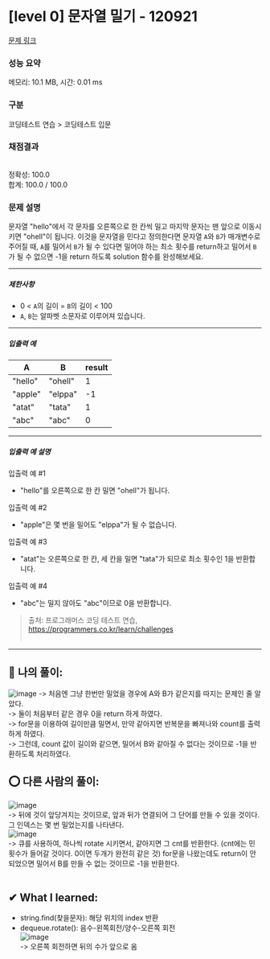 # [level 0] 문자열 밀기 - 120921 

[문제 링크](https://school.programmers.co.kr/learn/courses/30/lessons/120921) 

### 성능 요약

메모리: 10.1 MB, 시간: 0.01 ms

### 구분

코딩테스트 연습 > 코딩테스트 입문

### 채점결과

<br/>정확성: 100.0<br/>합계: 100.0 / 100.0

### 문제 설명

<p>문자열 "hello"에서 각 문자를 오른쪽으로 한 칸씩 밀고 마지막 문자는 맨 앞으로 이동시키면 "ohell"이 됩니다. 이것을 문자열을 민다고 정의한다면 문자열 <code>A</code>와 <code>B</code>가 매개변수로 주어질 때, <code>A</code>를 밀어서 <code>B</code>가 될 수 있다면 밀어야 하는 최소 횟수를 return하고 밀어서 <code>B</code>가 될 수 없으면 -1을 return 하도록 solution 함수를 완성해보세요.</p>

<hr>

<h5>제한사항</h5>

<ul>
<li>0 &lt; <code>A</code>의 길이 = <code>B</code>의 길이 &lt; 100</li>
<li><code>A</code>, <code>B</code>는 알파벳 소문자로 이루어져 있습니다.</li>
</ul>

<hr>

<h5>입출력 예</h5>
<table class="table">
        <thead><tr>
<th>A</th>
<th>B</th>
<th>result</th>
</tr>
</thead>
        <tbody><tr>
<td>"hello"</td>
<td>"ohell"</td>
<td>1</td>
</tr>
<tr>
<td>"apple"</td>
<td>"elppa"</td>
<td>-1</td>
</tr>
<tr>
<td>"atat"</td>
<td>"tata"</td>
<td>1</td>
</tr>
<tr>
<td>"abc"</td>
<td>"abc"</td>
<td>0</td>
</tr>
</tbody>
      </table>
<hr>

<h5>입출력 예 설명</h5>

<p>입출력 예 #1</p>

<ul>
<li>"hello"를 오른쪽으로 한 칸 밀면 "ohell"가 됩니다.</li>
</ul>

<p>입출력 예 #2</p>

<ul>
<li>"apple"은 몇 번을 밀어도 "elppa"가 될 수 없습니다.</li>
</ul>

<p>입출력 예 #3</p>

<ul>
<li>"atat"는 오른쪽으로 한 칸, 세 칸을 밀면 "tata"가 되므로 최소 횟수인 1을 반환합니다.</li>
</ul>

<p>입출력 예 #4</p>

<ul>
<li>"abc"는 밀지 않아도 "abc"이므로 0을 반환합니다.</li>
</ul>


> 출처: 프로그래머스 코딩 테스트 연습, https://programmers.co.kr/learn/challenges <br><br>

<hr>

## 👑 나의 풀이: <br>
![image](https://user-images.githubusercontent.com/70849122/230406812-8bc8260d-fa18-424f-90f7-d80ced423f0f.png)
-> 처음엔 그냥 한번만 밀었을 경우에 A와 B가 같은지를 따지는 문제인 줄 알았다. <br>
-> 둘이 처음부터 같은 경우 0을 return 하게 하였다. <br>
-> for문을 이용하여 길이만큼 밀면서, 만약 같아지면 반복문을 빠져나와 count를 출력하게 하였다. <br>
-> 그런데, count 값이 길이와 같으면, 밀어서 B와 같아질 수 없다는 것이므로 -1을 반환하도록 처리하였다. <br>

## ⭕ 다른 사람의 풀이: <br>
![image](https://user-images.githubusercontent.com/70849122/230419757-0eed1ded-1da9-4d31-b9d8-a3996ea014f8.png) <br>
-> 뒤에 것이 앞당겨지는 것이므로, 앞과 뒤가 연결되어 그 단어를 만들 수 있을 것이다. 그 인덱스는 몇 번 밀었는지를 나타낸다.<br>
![image](https://user-images.githubusercontent.com/70849122/230419847-7fef4833-60e4-416d-a360-bd149fee2a3c.png) <br>
-> 큐를 사용하여, 하나씩 rotate 시키면서, 같아지면 그 cnt를 반환한다. (cnt에는 민 횟수가 들어갈 것이다. 0이면 두개가 완전히 같은 것) for문을 나왔는데도 return이 안되었으면 밀어서 B를 만들 수 없는 것이므로 -1을 반환한다.<br><br>

## ✔ What I learned: <br>
- string.find(찾을문자): 해당 위치의 index 반환<br>
- dequeue.rotate(): 음수-왼쪽회전/양수-오른쪽 회전<br>
![image](https://user-images.githubusercontent.com/70849122/230423657-4d01a8c9-c734-46fa-97f1-20423d280e25.png) <br>
-> 오른쪽 회전하면 뒤의 수가 앞으로 옴 
